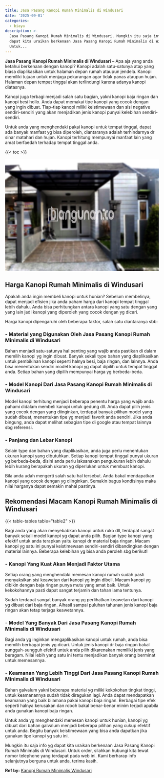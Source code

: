 ```yaml
---
title: Jasa Pasang Kanopi Rumah Minimalis di Windusari
date: '2025-09-01'
categories:
  - biaya
description: >-
  Jasa Pasang Kanopi Rumah Minimalis di Windusari. Mungkin itu saja info yg
  dapat kita uraikan berkenaan Jasa Pasang Kanopi Rumah Minimalis di Windusari.
  Untuk...
---
```


**Jasa Pasang Kanopi Rumah Minimalis di Windusari** – Apa aja yang anda ketahui berkenaan dengan kanopi? Kanopi adalah satu-satunya atap yang biasa diaplikasikan untuk halaman depan rumah ataupun jendela. Kanopi memiliki tujuan untuk menjaga pekarangan agar tidak panas ataupun hujan. Halaman depan tempat tinggal akan terlindungi karena adanya kanopi diatasnya.

Kanopi juga terbagi menjadi salah satu bagian, yakni kanopi baja ringan dan kanopi besi hollo. Anda dapat memakai tipe kanopi yang cocok dengan yang ingin dibuat. Tiap-tiap kanopi miliki keistimewaan dan sisi negative sendiri-sendiri yang akan menjadikan jenis kanopi punyai kelebihan sendiri-sendiri.

Untuk anda yang menghendaki pakai kanopi untuk tempat tinggal, dapat ada banyak manfaat yg bisa diperoleh, diantaranya adalah terhindarnya dr sinar matahari dan hujan. Kanopi terhitung mempunyai manfaat lain yang amat berfaedah terhadap tempat tinggal anda.

{{< toc >}}

![Jasa Pasang Kanopi Rumah Minimalis di Windusari](/images/harga-kanopi-minimalis-29.png)

## Harga Kanopi Rumah Minimalis di Windusari

Apakah anda ingin membeli kanopi untuk hunian? Sebelum membelinya, dapat menjadi efisien jika anda paham harga dari kanopi tempat tinggal lebih dahulu. Anda bisa perhitungkan antara kanopi yang satu dengan yang yang lain jadi kanopi yang diperoleh yang cocok dengan yg dicari.

Harga kanopi dipengaruhi oleh beberapa faktor, salah satu diantaranya sbb:

### \- Material yang Digunakan Oleh Jasa Pasang Kanopi Rumah Minimalis di Windusari

Bahan menjadi satu-satunya hal penting yang wajib anda pastikan di dalam memilih kanopi yg ingin dibuat. Banyak sekali type bahan yang diaplikasikan untuk pembikinan kanopi seperti halnya besi, baja ringan, dan lainnya. Anda bisa menentukan sendiri model kanopi yg dapat dipilih untuk tempat tinggal anda. Setiap bahan yang dipilih mempunyai harga yg berbeda-beda.

### \- Model Kanopi Dari Jasa Pasang Kanopi Rumah Minimalis di Windusari

Model kanopi terhitung menjadi beberapa penentu harga yang wajib anda pahami didalam membeli kanopi untuk gedung dll. Anda dapat pilih jenis yang cocok dengan yang diinginkan, terdapat banyak pilihan model yang sudah dibuat, menentukan tipe yg menjadi favorit anda sendiri. Jika anda bingung, anda dapat melihat sebagian tipe di google atau tempat lainnya sbg referensi.

### \- Panjang dan Lebar Kanopi

Selain type dan bahan yang diaplikasikan, anda juga perlu menentukan ukuran kanopi yang dibutuhkan. Setiap kanopi tempat tinggal punyai ukuran yg berbeda-beda, disini anda perlu laksanakan pengukuran lebih dahulu lebih kurang berapakah ukuran yg diperlukan untuk membuat kanopi.

Bila anda udah mengerti salah satu hal tersebut. Anda bakal mendapatkan kanopi yang cocok dengan yg diinginkan. Semakin bagus kondisinya maka nilai harganya dapat semakin mahal pastinya.

## Rekomendasi Macam Kanopi Rumah Minimalis di Windusari

{{< table-tables table="table2" >}}

Bagi anda yang akan menyebabkan kanopi untuk ruko dll, terdapat sangat banyak sekali model kanopi yg dapat anda pilih. Bagian type kanopi yang efektif untuk anda terapkan yaitu kanopi dr material baja ringan. Macam kanopi yg satu ini punyai keistimewaan sendiri-sendiri dibandingkan dengan material lainnya. Beberapa kelebihan yg bisa anda peroleh sbg berikut!

### \- Kanopi Yang Kuat Akan Menjadi Faktor Utama

Setiap orang yang menghendaki memesan kanopi rumah sudah pasti menyaksikan sisi keawetan dari kanopi yg ingin dibeli. Macam kanopi yg dibikin dengan baja ringan punya mutu yang amat baik. Untuk kekokohannya pasti dapat sangat terjamin dan tahan lama tentunya.

Sudah terdapat sangat banyak orang yg perlihatkan keawetan dari kanopi yg dibuat dari baja ringan. Alhasil sampai puluhan tahunan jenis kanopi baja ringan akan tetap terjaga keawetannya.

### \- Model Yang Banyak Dari Jasa Pasang Kanopi Rumah Minimalis di Windusari

Bagi anda yg inginkan mengaplikasikan kanopi untuk rumah, anda bisa memilih berbagai jenis yg dicari. Untuk jenis kanopi dr baja ringan bakal sungguh-sungguh efektif untuk anda pilih dikarenakan memiliki jenis yang beragam. Nilai lebih yang satu ini tentu menjadikan banyak orang berminat untuk memesannya.

### \- Keamanan Yang Lebih Tinggi Dari Jasa Pasang Kanopi Rumah Minimalis di Windusari

Bahan galvalum yakni beberapa material yg miliki kekokohan tingkat tinggi, untuk keamanannya sudah tidak diragukan lagi. Anda dapat mendapatkan keamanan yang baik bilamana pakai kanopi baja ringan. Berbagai tipe efek seperti halnya kerusakan dan roboh bakal benar-benar minim terjadi apabila anda gunakan kanopi baja ringan.

Untuk anda yg menghendaki memesan kanopi untuk hunian, kanopi yg dibuat dari bahan galvalum menjadi beberapa pilihan yang cukup efektif untuk anda. Begitu banyak keistimewaan yang bisa anda dapatkan jika gunakan tipe kanopi yg satu ini.

Mungkin itu saja info yg dapat kita uraikan berkenaan Jasa Pasang Kanopi Rumah Minimalis di Windusari. Untuk order, silahkan hubungi kita lewat nomor telephone yang terdapat pada web ini. Kami berharap info selanjutnya berguna untuk anda, terima kasih.

**Ref by:**  [Kanopi Rumah Minimalis Windusari](https://id.wikipedia.org/wiki/Kanopi)
